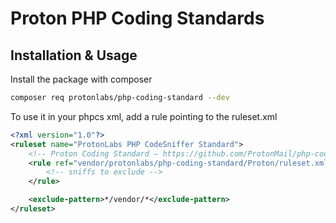 # Proton PHP Coding Standards

## Installation & Usage

Install the package with composer

```sh
composer req protonlabs/php-coding-standard --dev
```

To use it in your phpcs xml, add a rule pointing to the ruleset.xml

```xml
<?xml version="1.0"?>
<ruleset name="ProtonLabs PHP CodeSniffer Standard">
    <!-- Proton Coding Standard – https://github.com/ProtonMail/php-coding-standard -->
    <rule ref="vendor/protonlabs/php-coding-standard/Proton/ruleset.xml">
        <!-- sniffs to exclude -->
    </rule>

    <exclude-pattern>*/vendor/*</exclude-pattern>
</ruleset>
```
